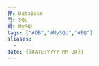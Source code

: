```yaml
---
界: DataBase
門: SQL
綱: MySQL
tags: ["#DB","#MySQL","#BQ"]
aliases:
  - 
date: {{DATE:YYYY-MM-DD}}
---
```

